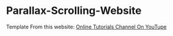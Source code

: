 # Parallax-Scrolling-Website
Template From this website:
[Online Tutorials Channel On YouTupe](https://www.youtube.com/watch?v=1wfeqDyMUx4)
